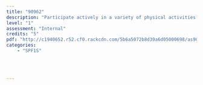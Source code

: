 ```yaml
---
title: "90962"
description: "Participate actively in a variety of physical activities and explain factors that influence own participation"
level: "1"
assessment: "Internal"
credits: "5"
pdf: "http://c1940652.r52.cf0.rackcdn.com/5b6a5072b8d39a6d05000698/as90962.pdf"
categories:
    - "SPF1S"
    
    
    
    
---
```

